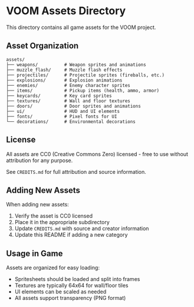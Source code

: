 # VOOM Assets Directory

This directory contains all game assets for the VOOM project.

## Asset Organization

```
assets/
├── weapons/          # Weapon sprites and animations
├── muzzle_flash/     # Muzzle flash effects
├── projectiles/      # Projectile sprites (fireballs, etc.)
├── explosions/       # Explosion animations
├── enemies/          # Enemy character sprites
├── items/            # Pickup items (health, ammo, armor)
├── keycards/         # Key card sprites
├── textures/         # Wall and floor textures
├── doors/            # Door sprites and animations
├── ui/               # HUD and UI elements
├── fonts/            # Pixel fonts for UI
└── decorations/      # Environmental decorations

```

## License

All assets are CC0 (Creative Commons Zero) licensed - free to use without attribution for any purpose.

See `CREDITS.md` for full attribution and source information.

## Adding New Assets

When adding new assets:
1. Verify the asset is CC0 licensed
2. Place it in the appropriate subdirectory
3. Update `CREDITS.md` with source and creator information
4. Update this README if adding a new category

## Usage in Game

Assets are organized for easy loading:
- Spritesheets should be loaded and split into frames
- Textures are typically 64x64 for wall/floor tiles
- UI elements can be scaled as needed
- All assets support transparency (PNG format)
